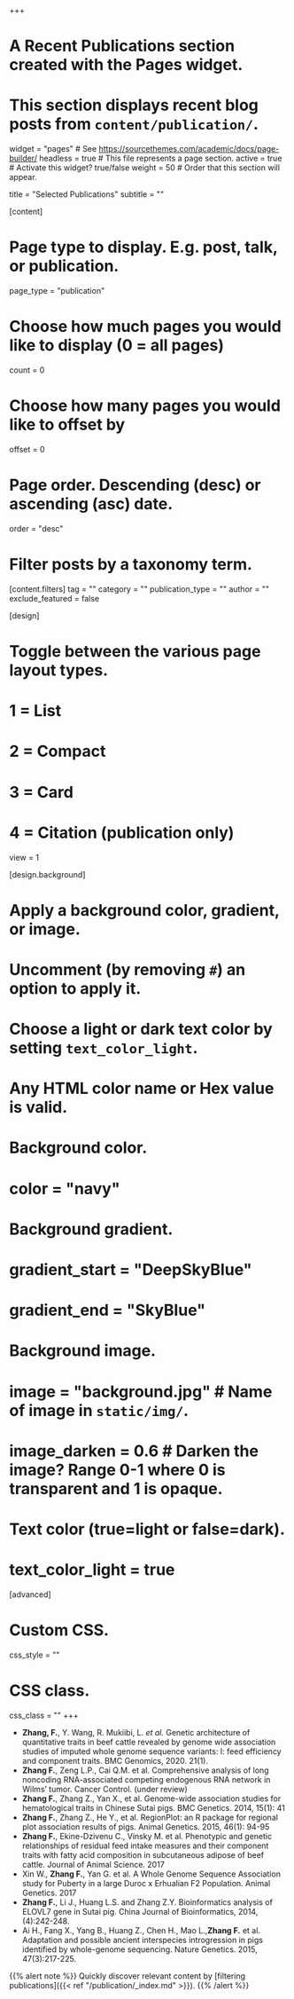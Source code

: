 +++
# A Recent Publications section created with the Pages widget.
# This section displays recent blog posts from `content/publication/`.

widget = "pages"  # See https://sourcethemes.com/academic/docs/page-builder/
headless = true  # This file represents a page section.
active = true  # Activate this widget? true/false
weight = 50  # Order that this section will appear.

title = "Selected Publications"
subtitle = ""

[content]

  # Page type to display. E.g. post, talk, or publication.
  page_type = "publication"

  # Choose how much pages you would like to display (0 = all pages)
  count = 0

  # Choose how many pages you would like to offset by
  offset = 0

  # Page order. Descending (desc) or ascending (asc) date.
  order = "desc"

  # Filter posts by a taxonomy term.
  [content.filters]
    tag = ""
    category = ""
    publication_type = ""
    author = ""
    exclude_featured = false

[design]

  # Toggle between the various page layout types.
  #   1 = List
  #   2 = Compact
  #   3 = Card
  #   4 = Citation (publication only)
  view = 1

[design.background]
  # Apply a background color, gradient, or image.
  #   Uncomment (by removing `#`) an option to apply it.
  #   Choose a light or dark text color by setting `text_color_light`.
  #   Any HTML color name or Hex value is valid.

  # Background color.
  # color = "navy"

  # Background gradient.
  # gradient_start = "DeepSkyBlue"
  # gradient_end = "SkyBlue"

  # Background image.
  # image = "background.jpg"  # Name of image in `static/img/`.
  # image_darken = 0.6  # Darken the image? Range 0-1 where 0 is transparent and 1 is opaque.

  # Text color (true=light or false=dark).
  # text_color_light = true  

[advanced]
 # Custom CSS. 
 css_style = ""

 # CSS class.
 css_class = ""
+++


- **Zhang, F.**, Y. Wang, R. Mukiibi, L. *et al.* Genetic architecture of quantitative traits in beef cattle revealed by genome wide association studies of imputed whole genome sequence variants: I: feed efficiency and component traits. BMC Genomics, 2020. 21(1).
- **Zhang F.**, Zeng L.P., Cai Q.M. et al. Comprehensive analysis of long noncoding RNA-associated competing endogenous RNA network in Wilms’ tumor. Cancer Control. (under review)
- **Zhang F.**, Zhang Z., Yan X., et al. Genome-wide association studies for hematological traits in Chinese Sutai pigs. BMC Genetics. 2014, 15(1): 41
- **Zhang F.**, Zhang Z., He Y., et al. RegionPlot: an R package for regional plot association results of pigs. Animal Genetics. 2015, 46(1): 94-95 
- **Zhang F.**, Ekine-Dzivenu C., Vinsky M. et al. Phenotypic and genetic relationships of residual feed intake measures and their component traits with fatty acid composition in subcutaneous adipose of beef cattle. Journal of Animal Science. 2017 
- Xin W., **Zhang F.**, Yan G. et al. A Whole Genome Sequence Association study for Puberty in a large Duroc x Erhualian F2 Population. Animal Genetics. 2017 
- **Zhang F.**, Li J., Huang L.S. and Zhang Z.Y. Bioinformatics analysis of ELOVL7 gene in Sutai pig. China Journal of Bioinformatics, 2014, (4):242-248. 
- Ai H., Fang X., Yang B., Huang Z., Chen H., Mao L.,**Zhang F.** et al. Adaptation and possible ancient interspecies introgression in pigs identified by whole-genome sequencing. Nature Genetics. 2015, 47(3):217-225. 

{{% alert note %}}
Quickly discover relevant content by [filtering publications]({{< ref "/publication/_index.md" >}}).
{{% /alert %}}